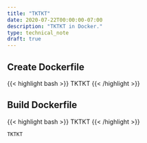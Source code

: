 ```yaml
---
title: "TKTKT"
date: 2020-07-22T00:00:00-07:00
description: "TKTKT in Docker."
type: technical_note
draft: true
---
```


## Create Dockerfile
{{< highlight bash >}}
TKTKT
{{< /highlight >}}

## Build Dockerfile
{{< highlight bash >}}
TKTKT
{{< /highlight >}}
```
TKTKT
```